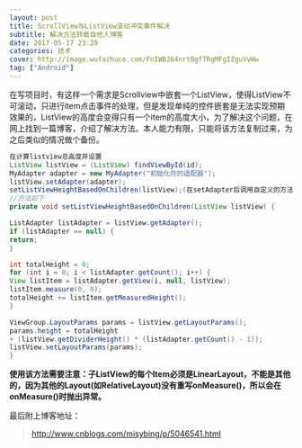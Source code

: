 ```yaml
---
layout: post
title: ScrollView与ListView滚动冲突事件解决
subtitle: 解决方法转载自他人博客
date: 2017-05-17 23:20
categories: 技术
cover: http://image.wufazhuce.com/FnIWBJ64nrtBgfTRgMFgIZguVvWw
tag: ["Android"]
---
```

在写项目时，有这样一个需求是Scrollview中嵌套一个ListView，使得ListView不可滚动，只进行item点击事件的处理，但是发现单纯的控件嵌套是无法实现预期效果的，ListView的高度会变得只有一个item的高度大小，为了解决这个问题，在网上找到一篇博客，介绍了解决方法。本人能力有限，只能将该方法复制过来，为之后类似的情况做个备份。

```java
在计算listview总高度并设置
ListView listView = (ListView) findViewById(id);
MyAdapter adapter = new MyAdapter("初始化你的适配器");
listView.setAdapter(adapter);
setListViewHeightBasedOnChildren(listView);(在setAdapter后调用自定义的方法)
//方法如下
private void setListViewHeightBasedOnChildren(ListView listView) {

ListAdapter listAdapter = listView.getAdapter();
if (listAdapter == null) {
return;
}

int totalHeight = 0;
for (int i = 0; i < listAdapter.getCount(); i++) {
View listItem = listAdapter.getView(i, null, listView);
listItem.measure(0, 0);
totalHeight += listItem.getMeasuredHeight();
}

ViewGroup.LayoutParams params = listView.getLayoutParams();
params.height = totalHeight
+ (listView.getDividerHeight() * (listAdapter.getCount() - 1));
listView.setLayoutParams(params);
}
```

**使用该方法需要注意：子ListView的每个Item必须是LinearLayout，不能是其他的，因为其他的Layout(如RelativeLayout)没有重写onMeasure()，所以会在onMeasure()时抛出异常。**

最后附上博客地址：
> http://www.cnblogs.com/misybing/p/5046541.html